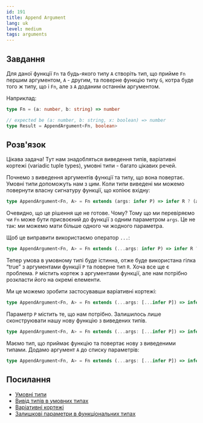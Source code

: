 ```yaml
---
id: 191
title: Append Argument
lang: uk
level: medium
tags: arguments
---
```


## Завдання

Для даної функції `Fn` та будь-якого типу `A` створіть тип, що прийме `Fn` першим аргументом, `A` - другим, та поверне функцію типу `G`, котра буде того ж типу, що і `Fn`, але з `A` доданим останнім аргументом.

Наприклад:

```ts
type Fn = (a: number, b: string) => number

// expected be (a: number, b: string, x: boolean) => number
type Result = AppendArgument<Fn, boolean>
```

## Розв'язок

Цікава задача!
Тут нам знадобляться виведення типів, варіативні кортежі (variadic tuple types), умовні типи - багато цікавих речей.

Почнемо з виведення аргументів функції та типу, що вона повертає.
Умовні типи допоможуть нам з цим.
Коли типи виведені ми можемо повернути власну сигнатуру функції, що копіює вхідну:

```ts
type AppendArgument<Fn, A> = Fn extends (args: infer P) => infer R ? (args: P) => R : never;
```

Очевидно, що це рішення ще не готове.
Чому?
Тому що ми перевіряємо чи `Fn` може бути присвоєний до функції з одним параметром `args`.
Це не так: ми можемо мати більше одного чи жодного параметра.

Щоб це виправити використаємо оператор `...`:

```ts
type AppendArgument<Fn, A> = Fn extends (...args: infer P) => infer R ? (args: P) => R : never;
```

Тепер умова в умовному типі буде істинна, отже буде використана гілка “true” з аргументами функції `P` та поверне тип `R`.
Хоча все ще є проблема.
`P` містить кортеж з аргументами функції, але нам потрібно розкласти його на окремі елементи.

Ми це можемо зробити застосувавши варіативні кортежі:

```ts
type AppendArgument<Fn, A> = Fn extends (...args: [...infer P]) => infer R ? (args: P) => R : never;
```

Параметр `P` містить те, що нам потрібно.
Залишилось лише сконструювати нашу нову функцію з виведених типів.

```ts
type AppendArgument<Fn, A> = Fn extends (...args: [...infer P]) => infer R ? (...args: [...P]) => R : never;
```

Маємо тип, що приймає функцію та повертає нову з виведеними типами.
Додамо аргумент `A` до списку параметрів:

```ts
type AppendArgument<Fn, A> = Fn extends (...args: [...infer P]) => infer R ? (...args: [...P, A]) => R : never;
```

## Посилання

- [Умовні типи](https://www.typescriptlang.org/docs/handbook/2/conditional-types.html)
- [Вивід типів в умовних типах](https://www.typescriptlang.org/docs/handbook/advanced-types.html#type-inference-in-conditional-types)
- [Варіативні кортежі](https://www.typescriptlang.org/docs/handbook/release-notes/typescript-4-0.html#variadic-tuple-types)
- [Залишкові параметри в функціональних типах](https://www.typescriptlang.org/docs/handbook/functions.html#rest-parameters)

